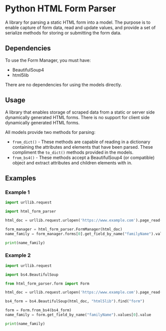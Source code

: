# Python HTML Form Parser
A library for parsing a static HTML form into a model. The purpose is to enable capture of form data, read and update values, and provide a set of serialize methods for storing or submitting the form data.

## Dependencies
To use the Form Manager, you must have:
* BeautifulSoup4
* html5lib

There are no dependencies for using the models directly.

## Usage
A library that enables storage of scraped data from a static or server side dynamically generated HTML forms. There is no support for client side dynamically generated HTML forms.

All models provide two methods for parsing:
* ```from_dict()``` - These methods are capable of reading in a dictionary containing the attributes and elements that have been parsed. These compliment the ```to_dict()``` methods provided in the models.
* ```from_bs4()``` - These methods accept a BeautifulSoup4 (or compatible) object and extract attributes and children elements with in.

## Examples
### Example 1
```python
import urllib.request

import html_form_parser

html_doc = urllib.request.urlopen('https://www.example.com').page_read()

form_manager = html_form_parser.FormManager(html_doc)
name_family = form_manager.forms[0].get_field_by_name("familyName").values[0].value

print(name_family)
```

### Example 2
```python
import urllib.request

import bs4.BeautifulSoup

from html_form_parser.form import Form

html_doc = urllib.request.urlopen('https://www.example.com').page_read()

bs4_form = bs4.BeautifulSoup(html_doc, "html5lib").find("form")

form = Form.from_bs4(bs4_form)
name_family = form.get_field_by_name("familyName").values[0].value

print(name_family)
```
